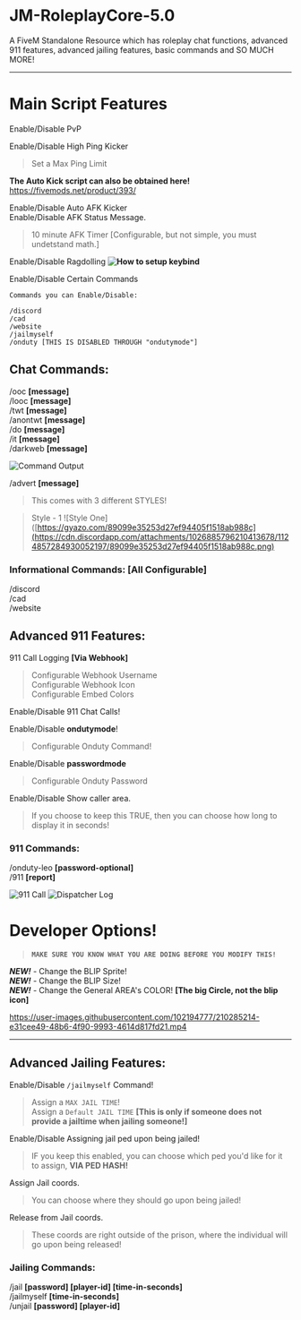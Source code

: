 # JM-RoleplayCore-5.0
A FiveM Standalone Resource which has roleplay chat functions, advanced 911 features, advanced jailing features,  basic commands and SO MUCH MORE!

---

# Main Script Features

Enable/Disable PvP <br>

Enable/Disable High Ping Kicker <br>
> Set a Max Ping Limit 

**The Auto Kick script can also be obtained here!**
https://fivemods.net/product/393/

Enable/Disable Auto AFK Kicker <br>
Enable/Disable AFK Status Message. <br>
> 10 minute AFK Timer [Configurable, but not simple, you must undetstand math.] <br>


Enable/Disable Ragdolling **![How to setup keybind](https://cdn.discordapp.com/attachments/832641794972844062/1059534490185252914/ca2f760cf90843bd263bb3ea2dc099ec.png)** <br>


Enable/Disable Certain Commands
```
Commands you can Enable/Disable:

/discord
/cad
/website
/jailmyself
/onduty [THIS IS DISABLED THROUGH "ondutymode"]
```

## Chat Commands:
/ooc **[message]** <br>
/looc **[message]** <br>
/twt **[message]** <br>
/anontwt **[message]** <br>
/do **[message]** <br>
/it **[message]** <br>
/darkweb **[message]** <br>

![Command Output](https://cdn.discordapp.com/attachments/1026885796210413678/1059546266486444133/RoleplayCore-Revamp.png)


/advert **[message]**
> This comes with 3 different STYLES!

> Style - 1
![Style One]([https://gyazo.com/89099e35253d27ef94405f1518ab988c](https://cdn.discordapp.com/attachments/1026885796210413678/1124857284930052197/89099e35253d27ef94405f1518ab988c.png)

### Informational Commands: [All Configurable]
/discord <br>
/cad <br>
/website <br>

## Advanced 911 Features:
911 Call Logging **[Via Webhook]**
> Configurable Webhook Username <br>
> Configurable Webhook Icon <br>
> Configurable Embed Colors 

Enable/Disable 911 Chat Calls!

Enable/Disable **ondutymode**!
> Configurable Onduty Command!

Enable/Disable **passwordmode**
> Configurable Onduty Password

Enable/Disable Show caller area.
> If you choose to keep this TRUE, then you can choose how long to display it in seconds!

### 911 Commands:
/onduty-leo **[password-optional]** <br>
/911 **[report]** <br>

![911 Call](https://cdn.discordapp.com/attachments/1026885796210413678/1059614941100908605/505dd680edbe5791e8e50da9ea6b81c7.png)
![Dispatcher Log](https://cdn.discordapp.com/attachments/1026885796210413678/1059613274582302771/911-log.png)

# Developer Options!
> **`MAKE SURE YOU KNOW WHAT YOU ARE DOING BEFORE YOU MODIFY THIS!`** <br>

***NEW!*** - Change the BLIP Sprite! <br>
***NEW!*** - Change the BLIP Size! <br>
***NEW!*** - Change the General AREA's COLOR! **[The big Circle, not the blip icon]** 

https://user-images.githubusercontent.com/102194777/210285214-e31cee49-48b6-4f90-9993-4614d817fd21.mp4


--- 
## Advanced Jailing Features:
Enable/Disable `/jailmyself` Command!

> Assign a `MAX JAIL TIME`! <br>
> Assign a `Default JAIL TIME` **[This is only if someone does not provide a jailtime when jailing someone!]** <br>

Enable/Disable Assigning jail ped upon being jailed!
> IF you keep this enabled, you can choose which ped you'd like for it to assign, **VIA PED HASH!**

Assign Jail coords.
> You can choose where they should go upon being jailed!

Release from Jail coords.
> These coords are right outside of the prison, where the individual will go upon being released!

### Jailing Commands:
/jail **[password] [player-id] [time-in-seconds]** <br>
/jailmyself **[time-in-seconds]** <br>
/unjail **[password] [player-id]**


